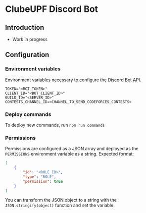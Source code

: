 # ClubeUPF Discord Bot

## Introduction
* Work in progress


## Configuration

### Environment variables
Environment variables necessary to configure the Discord Bot API.
```
TOKEN="<BOT_TOKEN>"
CLIENT_ID="<BOT_CLIENT_ID>"
GUILD_ID="<SERVER_ID>"
CONTESTS_CHANNEL_ID=<CHANNEL_TO_SEND_CODEFORCES_CONTESTS>
```

### Deploy commands
To deploy new commands, run `npm run commands`

### Permissions
Permissions are configured as a JSON array and deployed as the `PERMISSIONS` environment variable as a string. Expected format:
```json
[
    {
        "id": "<ROLE_ID>",
        "type": "ROLE",
        "permission": true
    }
]
```
You can transform the JSON object to a string with the `JSON.stringify(object)` function and set the variable.